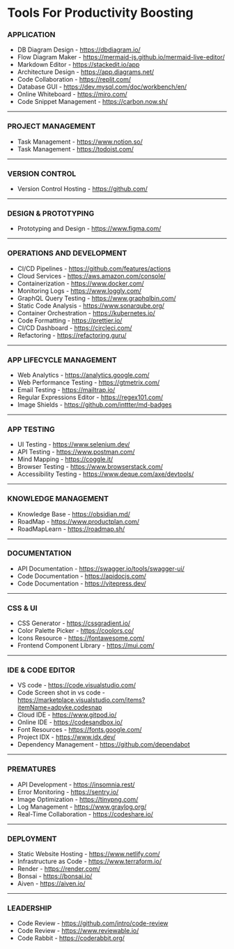 # Tools For Productivity Boosting 


### APPLICATION

- DB Diagram Design - https://dbdiagram.io/
- Flow Diagram Maker - https://mermaid-js.github.io/mermaid-live-editor/
- Markdown Editor - https://stackedit.io/app
- Architecture Design - https://app.diagrams.net/
- Code Collaboration - https://replit.com/
- Database GUI - https://dev.mysql.com/doc/workbench/en/
- Online Whiteboard - https://miro.com/ 
- Code Snippet Management - https://carbon.now.sh/

--- 
### PROJECT MANAGEMENT
- Task Management - https://www.notion.so/
- Task Management - https://todoist.com/
--- 
### VERSION CONTROL
- Version Control Hosting - https://github.com/

--- 
### DESIGN & PROTOTYPING
- Prototyping and Design - https://www.figma.com/

--- 
### OPERATIONS AND DEVELOPMENT
- CI/CD Pipelines - https://github.com/features/actions
- Cloud Services - https://aws.amazon.com/console/
- Containerization - https://www.docker.com/
- Monitoring Logs - https://www.loggly.com/
- GraphQL Query Testing - https://www.graphqlbin.com/
- Static Code Analysis - https://www.sonarqube.org/        
- Container Orchestration - https://kubernetes.io/
- Code Formatting - https://prettier.io/
- CI/CD Dashboard - https://circleci.com/
- Refactoring - https://refactoring.guru/

--- 
### APP LIFECYCLE MANAGEMENT
- Web Analytics - https://analytics.google.com/
- Web Performance Testing - https://gtmetrix.com/
- Email Testing - https://mailtrap.io/
- Regular Expressions Editor - https://regex101.com/
- Image Shields - https://github.com/inttter/md-badges
--- 
### APP TESTING
- UI Testing - https://www.selenium.dev/
- API Testing - https://www.postman.com/
- Mind Mapping - https://coggle.it/
- Browser Testing - https://www.browserstack.com/
- Accessibility Testing - https://www.deque.com/axe/devtools/
--- 

### KNOWLEDGE MANAGEMENT

- Knowledge Base - https://obsidian.md/
- RoadMap - https://www.productplan.com/
- RoadMapLearn - https://roadmap.sh/

--- 
### DOCUMENTATION
- API Documentation - https://swagger.io/tools/swagger-ui/
- Code Documentation - https://apidocjs.com/
- Code Documentation - https://vitepress.dev/
--- 
### CSS & UI

- CSS Generator - https://cssgradient.io/
- Color Palette Picker - https://coolors.co/
- Icons Resource - https://fontawesome.com/                         
- Frontend Component Library - https://mui.com/

--- 

### IDE & CODE EDITOR
- VS code - https://code.visualstudio.com/
- Code Screen shot in vs code - https://marketplace.visualstudio.com/items?itemName=adpyke.codesnap
- Cloud IDE - https://www.gitpod.io/
- Online IDE - https://codesandbox.io/
- Font Resources - https://fonts.google.com/
- Project IDX - https://www.idx.dev/
- Dependency Management - https://github.com/dependabot
--- 
### PREMATURES
- API Development - https://insomnia.rest/
- Error Monitoring - https://sentry.io/                         
- Image Optimization - https://tinypng.com/
- Log Management - https://www.graylog.org/         
- Real-Time Collaboration - https://codeshare.io/
--- 
### DEPLOYMENT
- Static Website Hosting - https://www.netlify.com/   
- Infrastructure as Code - https://www.terraform.io/
- Render - https://render.com/
- Bonsai - https://bonsai.io/
- Aiven - https://aiven.io/

--- 
### LEADERSHIP
- Code Review - https://github.com/intro/code-review
- Code Review - https://www.reviewable.io/
- Code Rabbit - https://coderabbit.org/